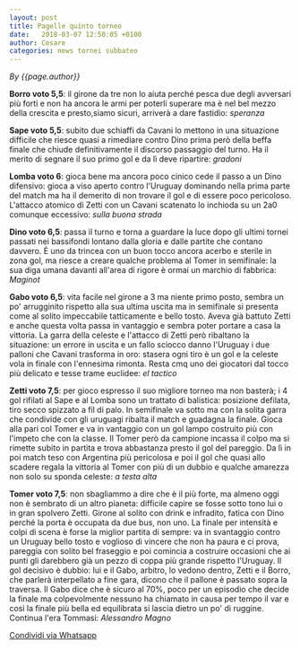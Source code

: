 ```yaml
---
layout: post
title: Pagelle quinto torneo
date:   2018-03-07 12:50:05 +0100
author: Cesare
categories: news tornei subbateo
---
```


*By {{page.author}}*

**Borro voto 5,5**: il girone da tre non lo aiuta perché pesca due degli avversari più forti e non ha ancora le armi per poterli superare ma è nel bel mezzo della crescita e presto,siamo sicuri, arriverà a dare fastidio: *speranza*

**Sape voto 5,5**: subito due schiaffi da Cavani lo mettono in una situazione difficile che riesce quasi a rimediare contro Dino prima però della beffa finale che chiude definitivamente il discorso passaggio del turno. Ha il merito di segnare il suo primo gol e da lì deve ripartire: *gradoni*

**Lomba voto 6**: gioca bene ma ancora poco cinico cede il passo a un Dino difensivo: gioca a viso aperto contro l'Uruguay dominando nella prima parte del match ma ha il demerito di non trovare il gol e di essere poco pericoloso. L'attacco atomico di Zetti con un Cavani scatenato lo inchioda su un 2a0 comunque eccessivo: *sulla buona strada*

**Dino voto 6,5**: passa il turno e torna a guardare la luce dopo gli ultimi tornei passati nei bassifondi lontano dalla gloria e dalle partite che contano davvero. È uno da trincea con un buon tocco ancora acerbo e sterile in zona gol, ma riesce a creare qualche problema al Tomer in semifinale: la sua diga umana davanti all'area di rigore è ormai un marchio di fabbrica: *Maginot*

**Gabo voto 6,5**: vita facile nel girone a 3 ma niente primo posto, sembra un po' arrugginito rispetto alla sua ultima uscita ma in semifinale si presenta come al solito impeccabile tatticamente e bello tosto. Aveva già battuto Zetti e anche questa volta passa in vantaggio e sembra poter portare a casa la vittoria. La garra della celeste e l'attacco di Zetti però ribaltano la situazione: un errore in uscita e un fallo sciocco danno l'Uruguay i due palloni che Cavani trasforma in oro: stasera ogni tiro è un gol e la celeste vola in finale con l'ennesima rimonta.
Resta cmq uno dei giocatori dal tocco più delicato e tesse trame euclidee: *el tactico*

**Zetti voto 7,5**: per gioco espresso il suo migliore torneo ma non basterà; i 4 gol rifilati al Sape e al Lomba sono un trattato di balistica: posizione defilata, tiro secco spizzato a fil di palo. In semifinale va sotto ma con la solita garra che condivide con gli uruguagi ribalta il match e guadagna la finale. Gioca alla pari col Tomer e va in vantaggio con un gol lampo costruito più con l'impeto che con la classe. Il Tomer però da campione incassa il colpo ma si rimette subito in partita e trova abbastanza presto il gol del pareggio. Da lì in poi match teso con Argentina più pericolosa e poi il gol che quasi allo scadere regala la vittoria al Tomer con più di un dubbio e qualche amarezza non solo su sponda celeste: *a testa alta*

**Tomer voto 7,5**: non sbagliammo a dire che è il più forte, ma almeno oggi non è sembrato di un altro pianeta: difficile capire se fosse sotto tono lui o in gran spolvero Zetti. Girone al solito con drink e infradito, fatica con Dino perché la porta è occupata da due bus, non uno.
La finale per intensità e colpi di scena è forse la miglior partita di sempre: va in svantaggio contro un Uruguay bello tosto e voglioso di vincere che non ha paura e ci prova, pareggia con solito bel fraseggio e poi comincia a costruire occasioni che ai punti gli darebbero già un pezzo di coppa più grande rispetto l'Uruguay.
Il gol decisivo è dubbio: lui e il Gabo, arbitro, lo vedono dentro, Zetti e il Borro, che parlerà interpellato a fine gara, dicono che il pallone è passato sopra la traversa.
Il Gabo dice che è sicuro al 70%, poco per un episodio che decide la finale ma colpevolmente nessuno ha chiamato in causa per tempo il var e così la finale più bella ed equilibrata si lascia dietro un po' di ruggine.
Continua l'era Tommasi: *Alessandro Magno*
 
<a href="whatsapp://send?text={{site.url}}{{page.url}}" data-action="share/whatsapp/share">Condividi via Whatsapp</a>
